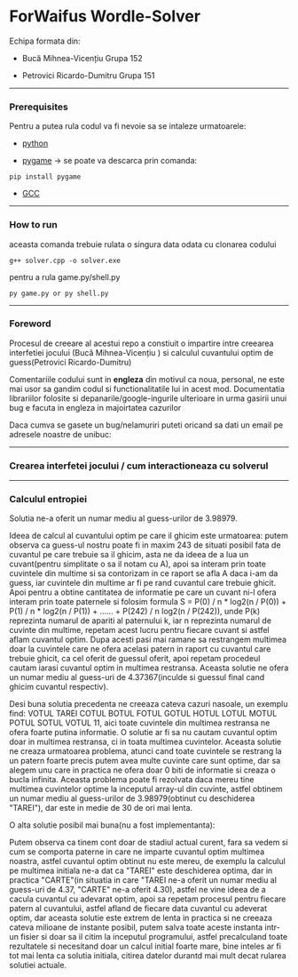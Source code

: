 ForWaifus Wordle-Solver
================================================================

Echipa formata din:

- Bucă Mihnea-Vicențiu Grupa 152

- Petrovici Ricardo-Dumitru Grupa 151

------------------------------------------------------------------------------------------------

### Prerequisites


Pentru a putea rula codul va fi nevoie sa se intaleze urmatoarele:

  - [python](https://www.python.org/)

  - [pygame](https://www.pygame.org/news) -> se poate va descarca prin comanda:

```
pip install pygame
```
   - [GCC](https://www.geeksforgeeks.org/complete-guide-to-install-c17-in-windows/)

-----------------------------------------------------------------------------------------------

### How to run

aceasta comanda trebuie rulata o singura data odata cu clonarea codului

```
g++ solver.cpp -o solver.exe
```

pentru a rula game.py/shell.py

```
py game.py or py shell.py
```

----------------------------------------------------------------------------------------

### Foreword

Procesul de creeare al acestui repo a constiuit o impartire intre creearea interfetiei jocului (Bucă Mihnea-Vicențiu ) si calculul cuvantului optim de guess(Petrovici Ricardo-Dumitru)

Comentariile codului sunt in **engleza** din motivul ca noua, personal, ne este mai usor sa gandim codul si functionalitatile lui in acest mod. Documentatia librariilor folosite si depanarile/google-ingurile ulterioare in urma gasirii unui bug e facuta in engleza in majoirtatea cazurilor

Daca cumva se gasete un bug/nelamuriri puteti oricand sa dati un email pe adresele noastre de unibuc:

----------------------------------------------------------------------------------------

### Crearea interfetei jocului / cum interactioneaza cu solverul


----------------------------------------------------------------------------------------

### Calculul entropiei

Solutia ne-a oferit un numar mediu al guess-urilor de 3.98979.

Ideea de calcul al cuvantului optim pe care il ghicim este urmatoarea: putem observa ca guess-ul nostru poate fi in maxim 243 de situati posibil fata de cuvantul pe care trebuie sa il ghicim, asta ne da ideea de a lua un cuvant(pentru simplitate o sa il notam cu A), apoi sa interam prin toate cuvintele din multime si sa contorizam in ce raport se afla A daca i-am da guess, iar cuvintele din multime ar fi pe rand cuvantul care trebuie ghicit. Apoi pentru a obtine cantitatea de informatie pe care un cuvant ni-l ofera interam prin toate paternele si folosim formula  S = P(0) / n * log2(n / P(0)) + P(1) / n * log2(n / P(1)) + ...... + P(242) / n log2(n / P(242)), unde P(k) reprezinta numarul de apariti al paternului k, iar n reprezinta numarul de cuvinte din multime, repetam acest lucru pentru fiecare cuvant si astfel aflam cuvantul optim. Dupa acesti pasi mai ramane sa restrangem multimea doar la cuvintele care ne ofera acelasi patern in raport cu cuvantul care trebuie ghicit, ca cel oferit de guessul oferit, apoi repetam procedeul cautam iarasi cuvantul optim in multimea restransa. Aceasta solutie ne ofera un numar mediu al guess-uri de 4.37367(inculde si guessul final cand ghicim cuvantul respectiv).

Desi buna solutia precedenta ne creeaza cateva cazuri nasoale, un exemplu find: VOTUL TAREI COTUL BOTUL FOTUL GOTUL HOTUL LOTUL MOTUL POTUL SOTUL VOTUL 11, aici toate cuvintele din multimea restransa ne ofera foarte putina informatie. O solutie ar fi sa nu cautam cuvantul optim doar in multimea restransa, ci in toata multimea cuvintelor. Aceasta solutie ne creaza urmatoarea problema, atunci cand toate cuvintele se restrang la un patern foarte precis putem avea multe cuvinte care sunt optime, dar sa alegem unu care in practica ne ofera doar 0 biti de informatie si creaza o bucla infinita. Aceasta problema poate fi rezolvata daca mereu tine multimea cuvintelor optime la inceputul array-ul din cuvinte, astfel obtinem un numar mediu al guess-urilor de 3.98979(obtinut cu deschiderea "TAREI"), dar este in medie de 30 de ori mai lenta.

 O alta solutie posibil mai buna(nu a fost implementanta):
 
Putem observa ca tinem cont doar de stadiul actual curent, fara sa vedem si cum se comporta paterne in care ne imparte cuvantul optim multimea noastra, astfel cuvantul optim obtinut nu este mereu, de exemplu la calculul pe multimea initiala ne-a dat ca "TAREI" este deschiderea optima, dar in practica "CARTE"(in situatia in care "TAREI ne-a oferit un numar mediu al guess-uri de 4.37, "CARTE" ne-a oferit 4.30), astfel ne vine ideea de a cacula cuvantul cu adevarat optim, apoi sa repetam procesul pentru fiecare patern al cuvantului, astfel afland de fiecare data cuvantul cu adeverat optim, dar aceasta solutie este extrem de lenta in practica si ne creeaza cateva milioane de instante posibil, putem salva toate aceste instanta intr-un fisier si doar sa il citim la inceputul programului, astfel precalculand toate rezultatele si necesitand doar un calcul initial foarte mare, bine inteles ar fi tot mai lenta ca solutia initiala, citirea datelor durantd mai mult decat rularea solutiei actuale.
